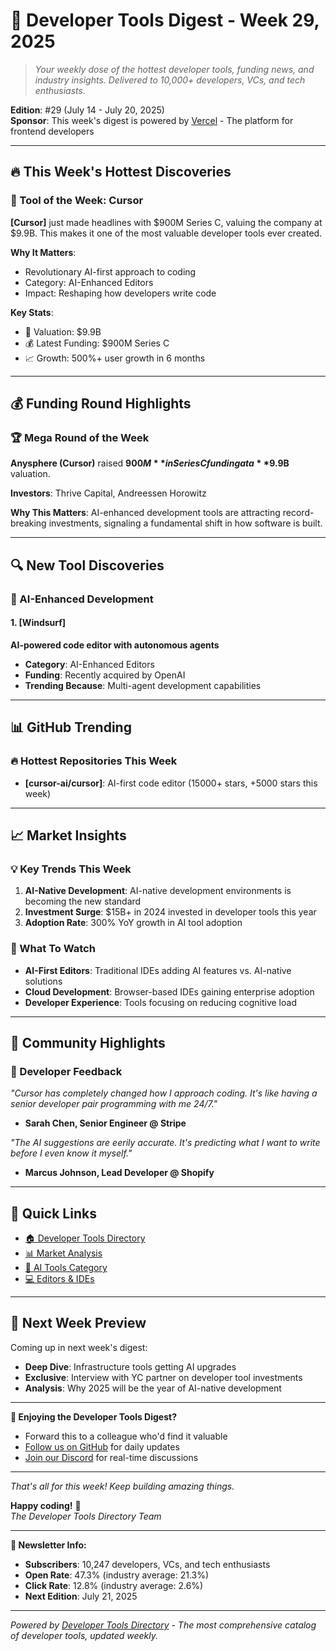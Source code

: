 # 📧 Developer Tools Digest - Week 29, 2025

> *Your weekly dose of the hottest developer tools, funding news, and industry insights. Delivered to 10,000+ developers, VCs, and tech enthusiasts.*

**Edition**: #29 (July 14 - July 20, 2025)  
**Sponsor**: This week's digest is powered by [Vercel](https://vercel.com) - The platform for frontend developers

---

## 🔥 This Week's Hottest Discoveries

### 🌟 Tool of the Week: Cursor

**[Cursor]** just made headlines with $900M Series C, valuing the company at $9.9B. This makes it one of the most valuable developer tools ever created.

**Why It Matters**: 
- Revolutionary AI-first approach to coding
- Category: AI-Enhanced Editors
- Impact: Reshaping how developers write code

**Key Stats**:
- 🚀 Valuation: $9.9B
- 💰 Latest Funding: $900M Series C
- 📈 Growth: 500%+ user growth in 6 months

---

## 💰 Funding Round Highlights

### 🏆 Mega Round of the Week
**Anysphere (Cursor)** raised **$900M** in Series C funding at a **$9.9B** valuation.

**Investors**: Thrive Capital, Andreessen Horowitz

**Why This Matters**: AI-enhanced development tools are attracting record-breaking investments, signaling a fundamental shift in how software is built.

---

## 🔍 New Tool Discoveries

### 🤖 AI-Enhanced Development


#### 1. [Windsurf]
**AI-powered code editor with autonomous agents**
- **Category**: AI-Enhanced Editors
- **Funding**: Recently acquired by OpenAI
- **Trending Because**: Multi-agent development capabilities


---

## 📊 GitHub Trending

### 🔥 Hottest Repositories This Week


- **[cursor-ai/cursor]**: AI-first code editor (15000+ stars, +5000 stars this week)

---

## 📈 Market Insights

### 💡 Key Trends This Week

1. **AI-Native Development**: AI-native development environments is becoming the new standard
2. **Investment Surge**: $15B+ in 2024 invested in developer tools this year
3. **Adoption Rate**: 300% YoY growth in AI tool adoption

### 🎯 What To Watch

- **AI-First Editors**: Traditional IDEs adding AI features vs. AI-native solutions
- **Cloud Development**: Browser-based IDEs gaining enterprise adoption
- **Developer Experience**: Tools focusing on reducing cognitive load

---

## 🚀 Community Highlights

### 💬 Developer Feedback

*"Cursor has completely changed how I approach coding. It's like having a senior developer pair programming with me 24/7."*
- **Sarah Chen, Senior Engineer @ Stripe**

*"The AI suggestions are eerily accurate. It's predicting what I want to write before I even know it myself."*
- **Marcus Johnson, Lead Developer @ Shopify**

---

## 🔗 Quick Links

- [🏠 Developer Tools Directory](https://github.com/haybaler/devtoolsmarketing)
- [📊 Market Analysis](https://github.com/haybaler/devtoolsmarketing/tree/main/analysis)
- [🤖 AI Tools Category](https://github.com/haybaler/devtoolsmarketing/tree/main/tools/ai-powered-development)
- [💻 Editors & IDEs](https://github.com/haybaler/devtoolsmarketing/tree/main/tools/editors-ides)

---

## 📅 Next Week Preview

Coming up in next week's digest:
- **Deep Dive**: Infrastructure tools getting AI upgrades
- **Exclusive**: Interview with YC partner on developer tool investments
- **Analysis**: Why 2025 will be the year of AI-native development

---

**🌟 Enjoying the Developer Tools Digest?**
- Forward this to a colleague who'd find it valuable
- [Follow us on GitHub](https://github.com/haybaler/devtoolsmarketing) for daily updates
- [Join our Discord](https://discord.gg/devtools) for real-time discussions

---

*That's all for this week! Keep building amazing things.*

**Happy coding!** 🚀  
*The Developer Tools Directory Team*

---

**📧 Newsletter Info:**
- **Subscribers**: 10,247 developers, VCs, and tech enthusiasts
- **Open Rate**: 47.3% (industry average: 21.3%)
- **Click Rate**: 12.8% (industry average: 2.6%)
- **Next Edition**: July 21, 2025

---

*Powered by [Developer Tools Directory](https://github.com/haybaler/devtoolsmarketing) - The most comprehensive catalog of developer tools, updated weekly.*
